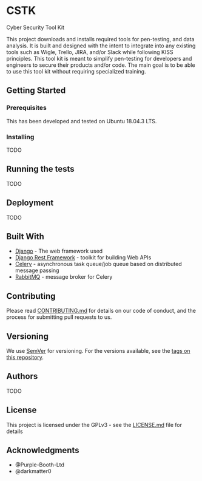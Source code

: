 # CSTK
Cyber Security Tool Kit

This project downloads and installs required tools for pen-testing, and data analysis. It is built and designed with the intent to integrate into any existing tools such as Wigle, Trello, JIRA, and/or Slack while following KISS principles. This tool kit is meant to simplify pen-testing for developers and engineers to secure their products and/or code. The main goal is to be able to use this tool kit without requiring specialized training.

## Getting Started


### Prerequisites

This has been developed and tested on Ubuntu 18.04.3 LTS.

### Installing

TODO

## Running the tests

TODO

## Deployment

TODO

## Built With

* [Django](https://github.com/django/django) - The web framework used
* [Django Rest Framework](https://github.com/encode/django-rest-framework) - toolkit for building Web APIs
* [Celery](https://github.com/celery/celery) - asynchronous task queue/job queue based on distributed message passing
* [RabbitMQ](https://github.com/rabbitmq/rabbitmq-server) - message broker for Celery

## Contributing

Please read [CONTRIBUTING.md](CONTRIBUTING.md) for details on our code of conduct, and the process for submitting pull requests to us.

## Versioning

We use [SemVer](http://semver.org/) for versioning. For the versions available, see the [tags on this repository](https://github.com/Great-Lakes-Cyber-Services/CSTK/tags). 

## Authors

TODO

## License

This project is licensed under the GPLv3 - see the [LICENSE.md](LICENSE.md) file for details

## Acknowledgments

* @Purple-Booth-Ltd
* @darkmatter0

